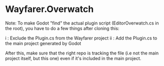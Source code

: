 # Wayfarer.Overwatch

Note: To make Godot "find" the actual plugin script (EditorOverwatch.cs in the root), you have to do a few things after cloning this:

i : Exclude the Plugin.cs from the Wayfarer project
ii : Add the Plugin.cs to the main project generated by Godot

After this, make sure that the right repo is tracking the file (i.e not the main project itself, but this one) even if it's included in the main project.

